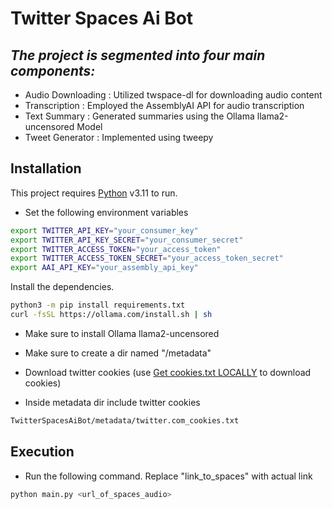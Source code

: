 # Twitter Spaces Ai Bot
## _The project is segmented into four main components:_



- Audio Downloading      :   Utilized twspace-dl for downloading audio content
- Transcription          :   Employed the AssemblyAI API for audio transcription
- Text Summary           :   Generated summaries using the Ollama llama2-uncensored Model
- Tweet Generator        :   Implemented using tweepy


## Installation

This project requires [Python](https://www.python.org/downloads/release/python-3110/) v3.11 to run.

- Set the following environment variables 

```sh
export TWITTER_API_KEY="your_consumer_key"
export TWITTER_API_KEY_SECRET="your_consumer_secret"
export TWITTER_ACCESS_TOKEN="your_access_token"
export TWITTER_ACCESS_TOKEN_SECRET="your_access_token_secret"
export AAI_API_KEY="your_assembly_api_key"
```

Install the dependencies.

```sh
python3 -m pip install requirements.txt
curl -fsSL https://ollama.com/install.sh | sh
```
- Make sure to install Ollama llama2-uncensored
  
- Make sure to create a dir named "/metadata"
  
- Download twitter cookies (use [Get cookies.txt LOCALLY](https://chromewebstore.google.com/detail/get-cookiestxt-locally/cclelndahbckbenkjhflpdbgdldlbecc?hl=en) to download cookies)

- Inside metadata dir include twitter cookies

```sh
TwitterSpacesAiBot/metadata/twitter.com_cookies.txt
```

## Execution

- Run the following command. Replace "link_to_spaces" with actual link
```sh
python main.py <url_of_spaces_audio>
```




